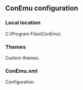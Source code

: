 ## ConEmu configuration

### Local location
C:\Program Files\ConEmu\

### Themes
Custom themes.

### ConEmu.xml
Configuration.